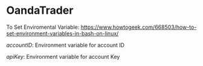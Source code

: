 # OandaTrader
To Set Enviromental Variable: https://www.howtogeek.com/668503/how-to-set-environment-variables-in-bash-on-linux/

*accountID*: Environment variable for account ID

*apiKey*: Environment variable for account Key